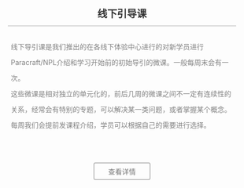 
<style>
 .learn-latest-offline-lesson-header {
   color:#333;
   padding: 10px 20px;
   text-align:center;
   font-size:20px;
   border-bottom: 2px solid #d2d2d2;
   margin: 20px;
   font-weight: bold;
  }
 .learn-latest-offline-lesson-time {
   color:#ff742e;
   font-size: 14px;
   line-height: 28px;
   margin: 0 20px;;
  }
  
  .learn-latest-offline-lesson-title {
    color: #818181;
    font-size: 14px;
    margin:10px 20px;
  
  }
  
  .learn-latest-offline-lesson-main {
   color: #818181; 
   margin: 26px;
   line-height: 32px;
  }
  
  .learn-latest-offline-lesson-main p{
   line-height: 28px;
   font-size: 14px;
   margin:0;
  }
  
  .learn-latest-offline-lesson-main a{
    color: #409efe;
  }
  
  
  
  
 .learn-latest-offline-lesson-main .bold{
   font-size: 18px;
   color: #333;
   line-height: 38px;
  }
  
  .learn-latest-offline-lesson-footer {
   text-align: center;
   margin-top: 60px;
  }
  
  .learn-latest-offline-lesson-footer a{
   display: inline-block;
   border: 2px solid #bcbcbc;
   padding: 6px 28px;
   font-size: 14px;
   border-radius: 4px;
   color:#777777;
   text-decoration:none !important;
  }
  
  .learn-latest-offline-lesson-link {
   color: #409efe;
   cursor: pointer;
  }
</style>


<div class="learn-latest-offline-lesson-header">线下引导课</div>


<div class="learn-latest-offline-lesson-main">
线下导引课是我们推出的在各线下体验中心进行的对新学员进行Paracraft/NPL介绍和学习开始前的初始导引的微课。一般每周末会有一次。<br>
这些微课是相对独立的单元化的，前后几周的微课之间不一定有连续性的关系，经常会有特别的专题，可以解决某一类问题，或者掌握某个概念。每周我们会提前发课程介绍，学员可以根据自己的需要进行选择。
  
</div>

<div class="learn-latest-offline-lesson-footer"> <a href="/l/student/moreResources/offline">查看详情</a> </div>